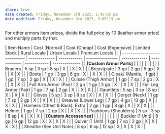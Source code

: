 ```yaml
---
share: true
date created: Friday, November 3rd 2023, 1:45:05 pm
date modified: Friday, November 3rd 2023, 3:05:19 pm
---
```

For other armors item prices, divide the full price by 10 (leather armor price) and multiply parts by that.

| Item Name                     | Cost (Normal) | Cost (Cheap) | Cost (Expensive) | Limited Stock | Rural Locale | Urban Locale | Premium Locale |                                                                            |
| ----------------------------- | ------------- | ------------ | ---------------- | ------------- | ------------ | ------------ | -------------- | 
| **[Custom Armor Parts]**      |               |              |                  |               |              |              |                |                                                                            |
| Bracers                       | 5 sp          | 3 sp         | 8 sp             | X             |              | X            | X              |                                                                            |
| Breastplate                   | 3 gp          | 2 gp         | 5 gp             | X             |              | X            | X              |                                                                            |
| Boots                         | 1 gp          | 3 gp         | 6 gp             | X             |              | X            | X              |                                                                            |
| Cloak/ (Mantle, -1 gp)        | 1 gp          | 7 sp         | 2 gp             | X             |              | X            | X              |                                                                            |
| Cuisse (Thigh Armor)          | 1 gp          | 7 sp         | 2 gp             | X             |              | X            | X              |                                                                            |
| Full Arm Armor (Pair)         | 2 gp          | 1 gp         | 3 gp             | X             |              | X            | X              |                                                                            |
| Full Leg Armor (Pair)         | 1 gp          | 7 sp         | 2 gp             | X             |              | X            | X              |                                                                            |
| Gauntlets                     | 5 sp          | 3 sp         | 8 sp             | X             |              | X            | X              |                                                                            |
| Gloves                        | 5 sp          | 3 sp         | 8 sp             | X             |              | X            | X              |                                                                            |
| Gorget (Neck)                 | 1 gp          | 7 sp         | 2 gp             | X             |              | X            | X              |                                                                            |
| Greaves (Lower Leg)           | 7 gp          | 4 gp         | 13 gp            | X             |              | X            | X              |                                                                            |
| Harness (Chest & Back), Extra | 2 gp          | 1 gp         | 3 gp             | X             |              | X            | X              |                                                                            |
| Helmet                        | 1 gp          | 7 sp         | 2 gp             | X             |              | X            | X              |                                                                            |
| Pauldrons (Shoulders)         | 5 sp          | 3 sp         | 8 sp             | X             |              | X            | X              | 
| **[Custom Accessories]**      |               |              |                  |               |              |              |                |                                                                            |
| Buckler (1 Unit)              | 8 gp          | 6 gp         | 12 gp            | X             | X            | X            | X              |                                                                            |
| Quiver (1 Unit)               | 1 gp          | 7 sp         | 2 gp             | X             | X            | X            | X              |                                                                            |
| Sheathe (See Unit Note)       | 8 sp          | 6 sp         | 12 sp            | X             | X            | X            | X              |                                                                            |
